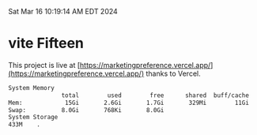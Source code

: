 Sat Mar 16 10:19:14 AM EDT 2024

# vite Fifteen


This project is live at [https://marketingpreference.vercel.app/](https://marketingpreference.vercel.app/) thanks to Vercel.

```bash
System Memory
               total        used        free      shared  buff/cache   available
Mem:            15Gi       2.6Gi       1.7Gi       329Mi        11Gi        12Gi
Swap:          8.0Gi       768Ki       8.0Gi
System Storage
433M	.
```
